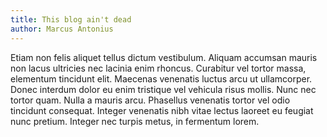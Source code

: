 ```yaml
---
title: This blog ain't dead
author: Marcus Antonius
---
```

Etiam non felis aliquet tellus dictum vestibulum. Aliquam accumsan mauris non 
lacus ultricies nec lacinia enim rhoncus. Curabitur vel tortor massa, elementum 
tincidunt elit. Maecenas venenatis luctus arcu ut ullamcorper. Donec interdum 
dolor eu enim tristique vel vehicula risus mollis. Nunc nec tortor quam. Nulla 
a mauris arcu. Phasellus venenatis tortor vel odio tincidunt consequat. Integer 
venenatis nibh vitae lectus laoreet eu feugiat nunc pretium. Integer nec turpis 
metus, in fermentum lorem.
